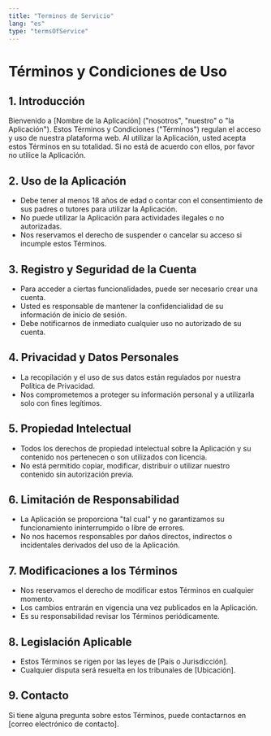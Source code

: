 ```yaml
---
title: "Terminos de Servicio"
lang: "es"
type: "termsOfService"
---
```


# Términos y Condiciones de Uso

## 1. Introducción
Bienvenido a [Nombre de la Aplicación] ("nosotros", "nuestro" o "la Aplicación"). Estos Términos y Condiciones ("Términos") regulan el acceso y uso de nuestra plataforma web. Al utilizar la Aplicación, usted acepta estos Términos en su totalidad. Si no está de acuerdo con ellos, por favor no utilice la Aplicación.

## 2. Uso de la Aplicación
- Debe tener al menos 18 años de edad o contar con el consentimiento de sus padres o tutores para utilizar la Aplicación.
- No puede utilizar la Aplicación para actividades ilegales o no autorizadas.
- Nos reservamos el derecho de suspender o cancelar su acceso si incumple estos Términos.

## 3. Registro y Seguridad de la Cuenta
- Para acceder a ciertas funcionalidades, puede ser necesario crear una cuenta.
- Usted es responsable de mantener la confidencialidad de su información de inicio de sesión.
- Debe notificarnos de inmediato cualquier uso no autorizado de su cuenta.

## 4. Privacidad y Datos Personales
- La recopilación y el uso de sus datos están regulados por nuestra Política de Privacidad.
- Nos comprometemos a proteger su información personal y a utilizarla solo con fines legítimos.

## 5. Propiedad Intelectual
- Todos los derechos de propiedad intelectual sobre la Aplicación y su contenido nos pertenecen o son utilizados con licencia.
- No está permitido copiar, modificar, distribuir o utilizar nuestro contenido sin autorización previa.

## 6. Limitación de Responsabilidad
- La Aplicación se proporciona "tal cual" y no garantizamos su funcionamiento ininterrumpido o libre de errores.
- No nos hacemos responsables por daños directos, indirectos o incidentales derivados del uso de la Aplicación.

## 7. Modificaciones a los Términos
- Nos reservamos el derecho de modificar estos Términos en cualquier momento.
- Los cambios entrarán en vigencia una vez publicados en la Aplicación.
- Es su responsabilidad revisar los Términos periódicamente.

## 8. Legislación Aplicable
- Estos Términos se rigen por las leyes de [País o Jurisdicción].
- Cualquier disputa será resuelta en los tribunales de [Ubicación].

## 9. Contacto
Si tiene alguna pregunta sobre estos Términos, puede contactarnos en [correo electrónico de contacto].


